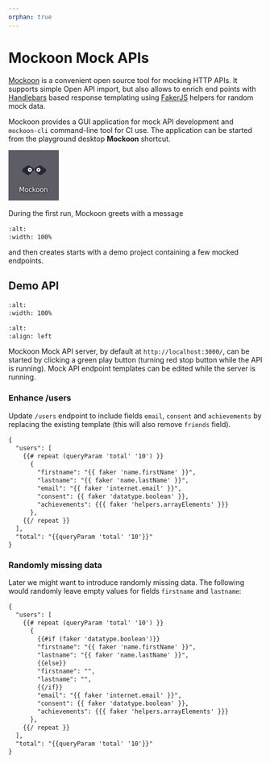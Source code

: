 ```yaml
---
orphan: true
---
```


# Mockoon Mock APIs

[Mockoon](https://mockoon.com/) is a convenient open source tool for mocking HTTP APIs. It supports simple Open API import, but also allows to enrich end points with [Handlebars](https://handlebarsjs.com/) based response templating using [FakerJS](https://fakerjs.dev/) helpers for random mock data.

Mockoon provides a GUI application for mock API development and `mockoon-cli` command-line tool for CI use. The application can be started from the playground desktop **Mockoon** shortcut.

![Mockoon desktop icon](../playground/desktop-mockoon.png)

During the first run, Mockoon greets with a message

```{figure} mockoon-welcome.png
:alt:
:width: 100%
```

and then creates starts with a demo project containing a few mocked endpoints.

## Demo API

```{figure} mockoon-users.png
:alt:
:width: 100%
```

```{figure} mockoon-play.png
:alt:
:align: left
```

Mockoon Mock API server, by default at `http://localhost:3000/`, can be started by clicking a green play button (turning red stop button while the API is running). Mock API endpoint templates can be edited while the server is running.

### Enhance /users

Update `/users` endpoint to include fields `email`, `consent` and `achievements` by replacing the existing template (this will also remove `friends` field).

```
{
  "users": [
    {{# repeat (queryParam 'total' '10') }}
      {
        "firstname": "{{ faker 'name.firstName' }}",
        "lastname": "{{ faker 'name.lastName' }}",
        "email": "{{ faker 'internet.email' }}",
        "consent": {{ faker 'datatype.boolean' }},
        "achievements": {{{ faker 'helpers.arrayElements' }}}
      },
    {{/ repeat }}
  ],
  "total": "{{queryParam 'total' '10'}}"
}
```

### Randomly missing data

Later we might want to introduce randomly missing data. The following would randomly leave empty values for fields `firstname` and `lastname`:

```
{
  "users": [
    {{# repeat (queryParam 'total' '10') }}
      {
        {{#if (faker 'datatype.boolean')}}
        "firstname": "{{ faker 'name.firstName' }}",
        "lastname": "{{ faker 'name.lastName' }}",
        {{else}}
        "firstname": "",
        "lastname": "",
        {{/if}}
        "email": "{{ faker 'internet.email' }}",
        "consent": {{ faker 'datatype.boolean' }},
        "achievements": {{{ faker 'helpers.arrayElements' }}}
      },
    {{/ repeat }}
  ],
  "total": "{{queryParam 'total' '10'}}"
}
```


